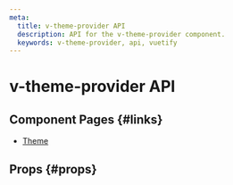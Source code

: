 ```yaml
---
meta:
  title: v-theme-provider API
  description: API for the v-theme-provider component.
  keywords: v-theme-provider, api, vuetify
---
```


# v-theme-provider API

<entry-ad />

## Component Pages {#links}

- [Theme](features/theme)

## Props {#props}

<api-section name="v-theme-provider" section="props" />

<backmatter />
